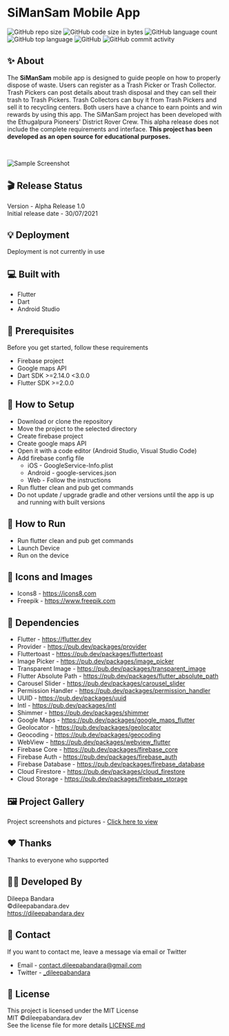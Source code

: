# SiManSam Mobile App

![GitHub repo size](https://img.shields.io/github/repo-size/dileepabandara/SiManSam?color=red&label=repository%20size)
![GitHub code size in bytes](https://img.shields.io/github/languages/code-size/dileepabandara/SiManSam?color=red)
![GitHub language count](https://img.shields.io/github/languages/count/dileepabandara/SiManSam)
![GitHub top language](https://img.shields.io/github/languages/top/dileepabandara/SiManSam)
![GitHub](https://img.shields.io/github/license/dileepabandara/SiManSam?color=yellow)
![GitHub commit activity](https://img.shields.io/github/commit-activity/m/dileepabandara/SiManSam?color=brightgreen&label=commits)

## ✨ About

The **SiManSam** mobile app is designed to guide people on how to properly dispose of waste. Users
can register as a Trash Picker or Trash Collector. Trash Pickers can post details about trash
disposal and they can sell their trash to Trash Pickers. Trash Collectors can buy it from Trash
Pickers and sell it to recycling centers. Both users have a chance to earn points and win rewards by
using this app. The SiManSam project has been developed with the Ethugalpura Pioneers' District
Rover Crew. This alpha release does not include the complete requirements and interface. **This
project has been developed as an open source for educational purposes.**

<br>

![Sample Screenshot](https://dileepabandara.github.io/public-images/projects/SiManSam-preview.png)

## 🎬 Release Status

Version - Alpha Release 1.0  
Initial release date - 30/07/2021

## 💡 Deployment

Deployment is not currently in use

## 💻 Built with

- Flutter
- Dart
- Android Studio

## 📌 Prerequisites

Before you get started, follow these requirements

- Firebase project
- Google maps API
- Dart SDK >=2.14.0 <3.0.0
- Flutter SDK >=2.0.0

## 🍃 How to Setup

- Download or clone the repository
- Move the project to the selected directory
- Create firebase project
- Create google maps API
- Open it with a code editor (Android Studio, Visual Studio Code)
- Add firebase config file
    - iOS - GoogleService-Info.plist
    - Android - google-services.json
    - Web - Follow the instructions
- Run flutter clean and pub get commands
- Do not update / upgrade gradle and other versions until the app is up and running with built
  versions

## 🚀 How to Run

- Run flutter clean and pub get commands
- Launch Device
- Run on the device

## 📸 Icons and Images

- Icons8 - https://icons8.com
- Freepik - https://www.freepik.com

## 💎 Dependencies

- Flutter - https://flutter.dev
- Provider - https://pub.dev/packages/provider
- Fluttertoast - https://pub.dev/packages/fluttertoast
- Image Picker - https://pub.dev/packages/image_picker
- Transparent Image - https://pub.dev/packages/transparent_image
- Flutter Absolute Path - https://pub.dev/packages/flutter_absolute_path
- Carousel Slider - https://pub.dev/packages/carousel_slider
- Permission Handler - https://pub.dev/packages/permission_handler
- UUID - https://pub.dev/packages/uuid
- Intl - https://pub.dev/packages/intl
- Shimmer - https://pub.dev/packages/shimmer
- Google Maps - https://pub.dev/packages/google_maps_flutter
- Geolocator - https://pub.dev/packages/geolocator
- Geocoding - https://pub.dev/packages/geocoding
- WebView - https://pub.dev/packages/webview_flutter
- Firebase Core - https://pub.dev/packages/firebase_core
- Firebase Auth - https://pub.dev/packages/firebase_auth
- Firebase Database - https://pub.dev/packages/firebase_database
- Cloud Firestore - https://pub.dev/packages/cloud_firestore
- Cloud Storage - https://pub.dev/packages/firebase_storage

## 🖼️ Project Gallery

Project screenshots and
pictures - [Click here to view](https://www.figma.com/file/p9IcDzJLcYuoYnkSShFrUp/SiManSam---Mobile-App-UI?node-id=0%3A1)

## ❤️ Thanks

Thanks to everyone who supported

## 👨‍💻 Developed By

Dileepa Bandara  
©dileepabandara.dev  
<https://dileepabandara.dev>

## 💬 Contact

If you want to contact me, leave a message via email or Twitter

- Email - <contact.dileepabandara@gmail.com>
- Twitter - [_dileepabandara](https://twitter.com/_dileepabandara)

## 📜 License

This project is licensed under the MIT License  
MIT ©dileepabandara.dev  
See the license file for more
details [LICENSE.md](https://github.com/dileepabandara/SiManSam/blob/main/LICENSE)
